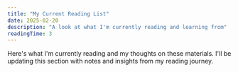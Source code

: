 ```yaml
---
title: "My Current Reading List"
date: 2025-02-20
description: "A look at what I'm currently reading and learning from"
readingTime: 3
---
```


Here's what I'm currently reading and my thoughts on these materials. I'll be updating this section with notes and insights from my reading journey. 